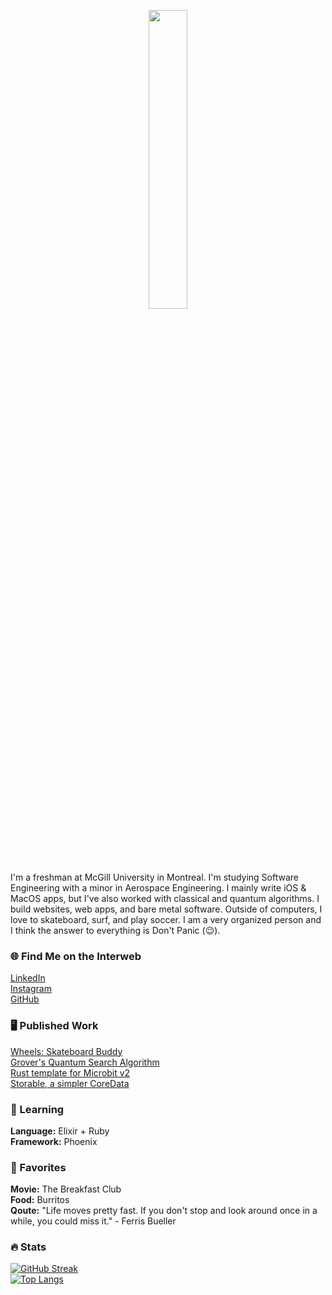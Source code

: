 <p align="center">
<img src="https://user-images.githubusercontent.com/64988375/225766725-3e811ba3-3859-4f08-bc42-c9d789773ca0.png" width=35% height=35%>
</p>
                                                                                                                

I'm a freshman at McGill University in Montreal. I'm studying Software Engineering with a minor in Aerospace Engineering. I mainly write iOS & MacOS apps, but I've also worked with classical and quantum algorithms. I build websites, web apps, and bare metal software. Outside of computers, I love to skateboard, surf, and play soccer. I am a very organized person and I think the answer to everything is Don't Panic (😉).

### 🌐 Find Me on the Interweb
[LinkedIn](https://www.linkedin.com/in/trevor-piltch-41276a26a/)<br />
[Instagram](https://www.instagram.com/keeper_tp/)<br />
[GitHub](https://github.com/trevorpiltch)<br />


### 🖥 Published Work
[Wheels: Skateboard Buddy](https://apps.apple.com/app/id1667530731) <br />
[Grover's Quantum Search Algorithm](https://github.com/trevorpiltch/Grovers-Algorithm) <br />
[Rust template for Microbit v2](https://github.com/trevorpiltch/embedded_template) <br />
[Storable, a simpler CoreData](https://github.com/trevorpiltch/Storable)<br/>


### 🧠 Learning 
**Language:** Elixir + Ruby <br />
**Framework:** Phoenix <br />

### 🌟 Favorites 
**Movie:** The Breakfast Club <br />
**Food:** Burritos <br />
**Qoute:** "Life moves pretty fast. If you don't stop and look around once in a while, you could miss it." - Ferris Bueller <br />

### 🔥 Stats 
[![GitHub Streak](https://github-readme-streak-stats.herokuapp.com?user=trevorpiltch&theme=dark&hide_border=false&date_format=M%20j%5B%2C%20Y%5D)](https://git.io/streak-stats) <br />
[![Top Langs](https://github-readme-stats.vercel.app/api/top-langs/?username=trevorpiltch&layout=compact&theme=vision-friendly-dark)](https://github.com/anuraghazra/github-readme-stats)
<!---
trevorpiltch/trevorpiltch is a ✨ special ✨ repository because its `README.md` (this file) appears on your GitHub profile.
You can click the Preview link to take a look at your changes.
--->
